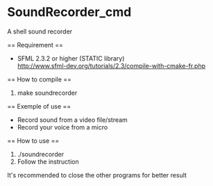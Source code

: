 # SoundRecorder_cmd
A shell sound recorder

== Requirement ==
- SFML 2.3.2 or higher (STATIC library)<br>
http://www.sfml-dev.org/tutorials/2.3/compile-with-cmake-fr.php

== How to compile ==<br/>
1. make soundrecorder<br/>

== Exemple of use ==
- Record sound from a video file/stream
- Record your voice from a micro

== How to use ==<br/>
1. ./soundrecorder<br/>
2. Follow the instruction

It's recommended to close the other programs for better result
